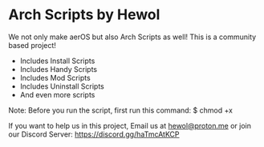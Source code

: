 # Arch Scripts by Hewol


We not only make aerOS but also Arch Scripts as well! This is a community based project!

* Includes Install Scripts
* Includes Handy Scripts
* Includes Mod Scripts
* Includes Uninstall Scripts
* And even more scripts

Note: Before you run the script, first run this command:
$ chmod +x <scriptname>
  
  
If you want to help us in this project, Email us at hewol@proton.me or join our Discord Server: https://discord.gg/haTmcAtKCP
